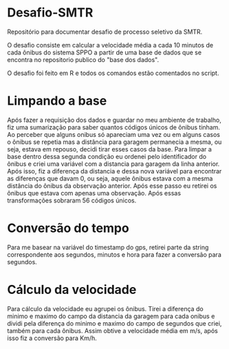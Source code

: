 # Desafio-SMTR

Repositório para documentar desafio de processo seletivo da SMTR.

O desafio consiste em calcular a velocidade média a cada 10 minutos de cada ônibus do sistema SPPO a partir de uma base de dados que se encontra no repositorio publico do "base  dos dados".

O desafio foi feito em R e todos os comandos estão comentados no script. 

# Limpando a base

Após fazer a requisição dos dados e guardar no meu ambiente de trabalho, fiz uma sumarização para saber quantos códigos únicos de ônibus tinham. 
Ao perceber que alguns onibus só apareciam uma vez ou em alguns casos o ônibus se repetia mas a distância para garagem permanecia a mesma, ou seja, estava em repouso, decidi tirar esses casos da base. 
Para limpar a base dentro dessa segunda condição eu ordenei pelo identificador do ônibus e criei uma variável com a distancia para garagem da linha anterior. Após isso, fiz a diferença da distancia e dessa nova variável para encontrar as diferenças que davam 0, ou seja, aquele ônibus estava com a mesma distância do ônibus da observação anterior. Após esse passo eu retirei os ônibus que estava com apenas uma observação. Após essas transformações sobraram 56 códigos únicos. 


# Conversão do tempo

Para me basear na variável do timestamp do gps, retirei parte da string correspondente aos segundos, minutos e hora para fazer a conversão para segundos. 

# Cálculo da velocidade

Para cálculo da velocidade eu agrupei os ônibus. Tirei a diferença do minimo e maximo do campo da distancia da garagem para cada onibus  e dividi pela diferença do minimo e maximo do campo de segundos que criei, também para cada ônibus. Assim obtive a velocidade média em m/s, após isso fiz a conversão para Km/h.
